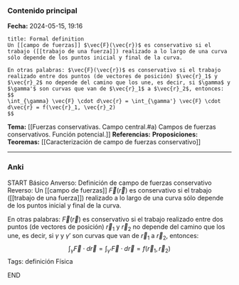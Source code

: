 ### Contenido principal

**Fecha:** 2024-05-15, 19:16

```ad-formal
title: Formal definition
Un [[campo de fuerzas]] $\vec{F}(\vec{r})$ es conservativo si el trabajo ([[trabajo de una fuerza]]) realizado a lo largo de una curva sólo depende de los puntos inicial y final de la curva.

En otras palabras: $\vec{F}(\vec{r})$ es conservativo si el trabajo realizado entre dos puntos (de vectores de posición) $\vec{r}_1$ y $\vec{r}_2$ no depende del camino que los une, es decir, si $\gamma$ y $\gamma'$ son curvas que van de $\vec{r}_1$ a $\vec{r}_2$, entonces:
$$
\int_{\gamma} \vec{F} \cdot d\vec{r} = \int_{\gamma'} \vec{F} \cdot d\vec{r} = f(\vec{r}_1, \vec{r}_2)
$$
```

**Tema:** [[Fuerzas conservativas. Campo central.#a) Campos de fuerzas conservativos. Función potencial.]]
**Referencias:**
**Proposiciones:**
**Teoremas:** [[Caracterización de campo de fuerzas conservativo]]

---
### Anki

START
Básico
Anverso: Definición de campo de fuerzas conservativo
Reverso: Un [[campo de fuerzas]] $\vec{F}(\vec{r})$ es conservativo si el trabajo ([[trabajo de una fuerza]]) realizado a lo largo de una curva sólo depende de los puntos inicial y final de la curva.

En otras palabras: $\vec{F}(\vec{r})$ es conservativo si el trabajo realizado entre dos puntos (de vectores de posición) $\vec{r}_1$ y $\vec{r}_2$ no depende del camino que los une, es decir, si $\gamma$ y $\gamma'$ son curvas que van de $\vec{r}_1$ a $\vec{r}_2$, entonces:
$$
\int_{\gamma} \vec{F} \cdot d\vec{r} = \int_{\gamma'} \vec{F} \cdot d\vec{r} = f(\vec{r}_1, \vec{r}_2)
$$
Tags: definición Física
<!--ID: 1718442849595-->
END
